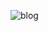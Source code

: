 ![blog](https://github.com/aremuumera/Modern-Blog-website/assets/148846517/5d2c1568-c891-4957-98dd-ccdcc131ab03)
